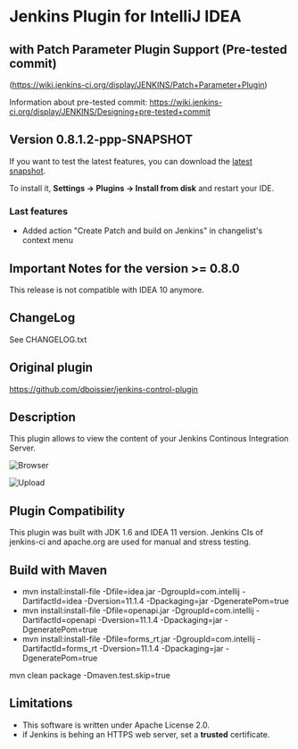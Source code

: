 # Jenkins Plugin for IntelliJ IDEA
## with Patch Parameter Plugin Support (Pre-tested commit)
(https://wiki.jenkins-ci.org/display/JENKINS/Patch+Parameter+Plugin)

Information about pre-tested commit: https://wiki.jenkins-ci.org/display/JENKINS/Designing+pre-tested+commit

## Version 0.8.1.2-ppp-SNAPSHOT

If you want to test the latest features, you can download the [latest snapshot](https://github.com/nyver/jenkins-control-plugin/blob/master/snapshot/jenkins-control-plugin-latest-distribution.zip?raw=true).

To install it, **Settings -> Plugins -> Install from disk** and restart your IDE.

### Last features
* Added action "Create Patch and build on Jenkins" in changelist's context menu

## Important Notes for the version >= 0.8.0
This release is not compatible with IDEA 10 anymore.

## ChangeLog
See CHANGELOG.txt

## Original plugin
https://github.com/dboissier/jenkins-control-plugin

## Description
This plugin allows to view the content of your Jenkins Continous Integration Server.

![Browser](https://github.com/dboissier/jenkins-control-plugin/blob/master/doc/images/Browser.png?raw=true)

![Upload](https://github.com/nyver/jenkins-control-plugin/blob/master/doc/howto/2_setup_ide/04.png?raw=true)

## Plugin Compatibility
This plugin was built with JDK 1.6 and IDEA 11 version. Jenkins CIs of jenkins-ci and apache.org are used for manual and stress testing.

## Build with Maven

* mvn install:install-file -Dfile=idea.jar -DgroupId=com.intellij -DartifactId=idea -Dversion=11.1.4 -Dpackaging=jar -DgeneratePom=true
* mvn install:install-file -Dfile=openapi.jar -DgroupId=com.intellij -DartifactId=openapi -Dversion=11.1.4 -Dpackaging=jar -DgeneratePom=true
* mvn install:install-file -Dfile=forms_rt.jar -DgroupId=com.intellij -DartifactId=forms_rt -Dversion=11.1.4 -Dpackaging=jar -DgeneratePom=true

mvn clean package -Dmaven.test.skip=true

## Limitations
* This software is written under Apache License 2.0.
* if Jenkins is behing an HTTPS web server, set a **trusted** certificate.
